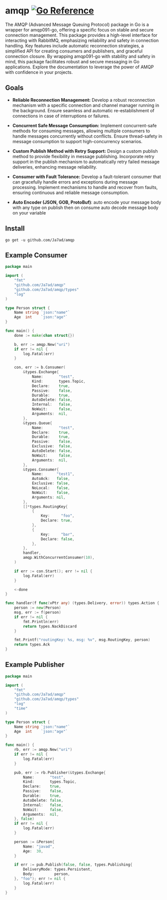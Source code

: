# amqp [![Go Reference](https://pkg.go.dev/badge/github.com/Ja7ad/amqp.svg)](https://pkg.go.dev/github.com/Ja7ad/amqp)
The AMQP (Advanced Message Queuing Protocol) package in Go is a wrapper for amqp091-go, offering a specific focus on stable and secure connection management. This package provides a high-level interface for interacting with RabbitMQ, emphasizing reliability and safety in connection handling. Key features include automatic reconnection strategies, a simplified API for creating consumers and publishers, and graceful connection closure. By wrapping amqp091-go with stability and safety in mind, this package facilitates robust and secure messaging in Go applications. Explore the documentation to leverage the power of AMQP with confidence in your projects.

## Goals
- **Reliable Reconnection Management:** Develop a robust reconnection mechanism with a specific connection and channel manager running in the background.
Ensure seamless and automatic re-establishment of connections in case of interruptions or failures.

- **Concurrent Safe Message Consumption:** Implement concurrent-safe methods for consuming messages, allowing multiple consumers to handle messages concurrently without conflicts.
Ensure thread-safety in message consumption to support high-concurrency scenarios.

- **Custom Publish Method with Retry Support:** Design a custom publish method to provide flexibility in message publishing.
Incorporate retry support in the publish mechanism to automatically retry failed message deliveries, enhancing message reliability.

- **Consumer with Fault Tolerance:** Develop a fault-tolerant consumer that can gracefully handle errors and exceptions during message processing.
Implement mechanisms to handle and recover from faults, ensuring continuous and reliable message consumption.

- **Auto Encoder (JSON, GOB, ProtoBuf)**: auto encode your message body with any type on publish then on consume auto decode message body on your variable

## Install

```shell
go get -u github.com/Ja7ad/amqp
```

## Example Consumer

```go
package main

import (
	"fmt"
	"github.com/Ja7ad/amqp"
	"github.com/Ja7ad/amqp/types"
	"log"
)

type Person struct {
	Name string `json:"name"`
	Age  int    `json:"age"`
}

func main() {
	done := make(chan struct{})

	b, err := amqp.New("uri")
	if err != nil {
		log.Fatal(err)
	}

	con, err := b.Consumer(
		&types.Exchange{
			Name:       "test",
			Kind:       types.Topic,
			Declare:    true,
			Passive:    false,
			Durable:    true,
			AutoDelete: false,
			Internal:   false,
			NoWait:     false,
			Arguments:  nil,
		},
		&types.Queue{
			Name:       "test",
			Declare:    true,
			Durable:    true,
			Passive:    false,
			Exclusive:  false,
			AutoDelete: false,
			NoWait:     false,
			Arguments:  nil,
		},
		&types.Consumer{
			Name:      "test1",
			AutoAck:   false,
			Exclusive: false,
			NoLocal:   false,
			NoWait:    false,
			Arguments: nil,
		},
		[]*types.RoutingKey{
			{
				Key:     "foo",
				Declare: true,
			},
			{
				Key:     "bar",
				Declare: false,
			},
		},
		handler,
		amqp.WithConcurrentConsumer(10),
	)

	if err := con.Start(); err != nil {
		log.Fatal(err)
	}

	<-done
}

func handler(f func(vPtr any) (types.Delivery, error)) types.Action {
	person := new(Person)
	msg, err := f(person)
	if err != nil {
		fmt.Println(err)
		return types.NackDiscard
	}

	fmt.Printf("routingKey: %s, msg: %v", msg.RoutingKey, person)
	return types.Ack
}
```

## Example Publisher

```go
package main

import (
	"fmt"
	"github.com/Ja7ad/amqp"
	"github.com/Ja7ad/amqp/types"
	"log"
	"time"
)

type Person struct {
	Name string `json:"name"`
	Age  int    `json:"age"`
}

func main() {
	rb, err := amqp.New("uri")
	if err != nil {
		log.Fatal(err)
	}

	pub, err := rb.Publisher(&types.Exchange{
		Name:       "test",
		Kind:       types.Topic,
		Declare:    true,
		Passive:    false,
		Durable:    true,
		AutoDelete: false,
		Internal:   false,
		NoWait:     false,
		Arguments:  nil,
	}, false)
	if err != nil {
		log.Fatal(err)
	}

	person := &Person{
		Name: "javad",
		Age:  30,
	}

	if err := pub.Publish(false, false, types.Publishing{
		DeliveryMode: types.Persistent,
		Body:         person,
	}, "foo"); err != nil {
		log.Fatal(err)
	}
}
```